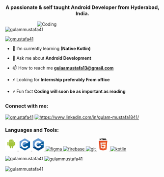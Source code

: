 

<h3 align="center">A passionate & self taught Android Developer from Hyderabad, India. </h3>

<img align="right" alt="Coding" width="400" src="https://user-images.githubusercontent.com/55389276/140866485-8fb1c876-9a8f-4d6a-98dc-08c4981eaf70.gif">


<p align="left"> <img src="https://komarev.com/ghpvc/?username=gulammustafa41&label=Profile%20views&color=0e75b6&style=flat" alt="gulammustafa41" /> </p>

<p align="left"> <a href="https://twitter.com/gmustafa41" target="blank"><img src="https://img.shields.io/twitter/follow/gmustafa41?logo=twitter&style=for-the-badge" alt="gmustafa41" /></a> </p>



- 🌱 I’m currently learning **(Native Kotlin)**

- 💬 Ask me about **Android Development**

- 📫 How to reach me **gulaamustafa13@gmail.com**

- ⚡ Looking for **Internship preferably From office**

- ⚡ Fun fact **Coding will soon be as important as reading**

<h3 align="left">Connect with me:</h3>
<p align="left">
<a href="https://twitter.com/gmustafa41" target="blank"><img align="center" src="https://raw.githubusercontent.com/rahuldkjain/github-profile-readme-generator/master/src/images/icons/Social/twitter.svg" alt="gmustafa41" height="30" width="40" /></a>
<a href="https://linkedin.com/in/https://www.linkedin.com/in/gulam-mustafa1841/" target="blank"><img align="center" src="https://raw.githubusercontent.com/rahuldkjain/github-profile-readme-generator/master/src/images/icons/Social/linked-in-alt.svg" alt="https://www.linkedin.com/in/gulam-mustafa1841/" height="30" width="40" /></a>
</p>

<h3 align="left">Languages and Tools:</h3>
<p align="left"> <a href="https://developer.android.com" target="_blank" rel="noreferrer"> <img src="https://raw.githubusercontent.com/devicons/devicon/master/icons/android/android-original-wordmark.svg" alt="android" width="40" height="40"/> </a> <a href="https://www.cprogramming.com/" target="_blank" rel="noreferrer"> <img src="https://raw.githubusercontent.com/devicons/devicon/master/icons/c/c-original.svg" alt="c" width="40" height="40"/> </a> <a href="https://www.w3schools.com/cpp/" target="_blank" rel="noreferrer"> <img src="https://raw.githubusercontent.com/devicons/devicon/master/icons/cplusplus/cplusplus-original.svg" alt="cplusplus" width="40" height="40"/> </a> <a href="https://www.figma.com/" target="_blank" rel="noreferrer"> <img src="https://www.vectorlogo.zone/logos/figma/figma-icon.svg" alt="figma" width="40" height="40"/> </a> <a href="https://firebase.google.com/" target="_blank" rel="noreferrer"> <img src="https://www.vectorlogo.zone/logos/firebase/firebase-icon.svg" alt="firebase" width="40" height="40"/> </a> <a href="https://git-scm.com/" target="_blank" rel="noreferrer"> <img src="https://www.vectorlogo.zone/logos/git-scm/git-scm-icon.svg" alt="git" width="40" height="40"/> </a> <a href="https://www.w3.org/html/" target="_blank" rel="noreferrer"> <img src="https://raw.githubusercontent.com/devicons/devicon/master/icons/html5/html5-original-wordmark.svg" alt="html5" width="40" height="40"/> </a> <a href="https://kotlinlang.org" target="_blank" rel="noreferrer"> <img src="https://www.vectorlogo.zone/logos/kotlinlang/kotlinlang-icon.svg" alt="kotlin" width="40" height="40"/> </a> </p>

<p><img align="left" src="https://github-readme-stats.vercel.app/api/top-langs?username=gulammustafa41&show_icons=true&locale=en&layout=compact" alt="gulammustafa41" /></p>

<p>&nbsp;<img align="center" src="https://github-readme-stats.vercel.app/api?username=gulammustafa41&show_icons=true&locale=en" alt="gulammustafa41" /></p>

<p><img align="center" src="https://github-readme-streak-stats.herokuapp.com/?user=gulammustafa41&" alt="gulammustafa41" /> </p>
